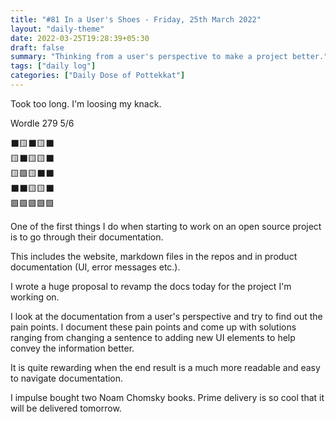 ```yaml
---
title: "#81 In a User's Shoes - Friday, 25th March 2022"
layout: "daily-theme"
date: 2022-03-25T19:28:39+05:30
draft: false
summary: "Thinking from a user's perspective to make a project better."
tags: ["daily log"]
categories: ["Daily Dose of Pottekkat"]
---
```


Took too long. I'm loosing my knack.

Wordle 279 5/6

⬛🟨⬛🟨⬛\
🟨⬛🟨🟨⬛\
🟨🟩🟨⬛⬛\
⬛⬛🟨🟨⬛\
🟩🟩🟩🟩🟩

One of the first things I do when starting to work on an open source project is to go through their documentation.

This includes the website, markdown files in the repos and in product documentation (UI, error messages etc.).

I wrote a huge proposal to revamp the docs today for the project I'm working on.

I look at the documentation from a user's perspective and try to find out the pain points. I document these pain points and come up with solutions ranging from changing a sentence to adding new UI elements to help convey the information better.

It is quite rewarding when the end result is a much more readable and easy to navigate documentation.

I impulse bought two Noam Chomsky books. Prime delivery is so cool that it will be delivered tomorrow. 
